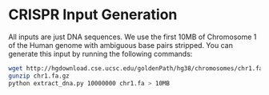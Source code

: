 # CRISPR Input Generation

All inputs are just DNA sequences. We use the first 10MB of Chromosome 1 of the Human genome with ambiguous base pairs stripped. You can generate this input by running the following commands:

``` bash
wget http://hgdownload.cse.ucsc.edu/goldenPath/hg38/chromosomes/chr1.fa.gz
gunzip chr1.fa.gz
python extract_dna.py 10000000 chr1.fa > 10MB
```
